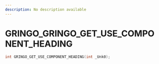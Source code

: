 ```yaml
---
description: No description available 
---
```


# GRINGO\_GRINGO_GET_USE_COMPONENT_HEADING

```cpp
int GRINGO_GET_USE_COMPONENT_HEADING(int _Unk0);
```